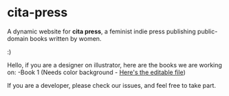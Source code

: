 # cita-press

A dynamic website for **cita press**, a feminist indie press publishing public-domain books written by women. 

:)

Hello, if you are a designer on illustrator, here are the books we are working on:
-Book 1 (Needs color background - <a href="#">Here's the editable file</a>)

If you are a developer, please check our issues, and feel free to take part.

<!--stackedit_data:
eyJoaXN0b3J5IjpbLTYzNzI5NzQ5NF19
-->

